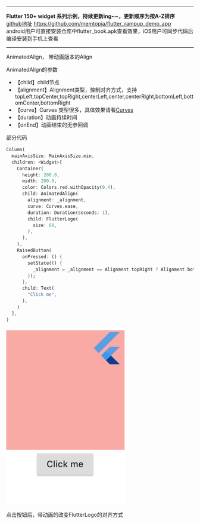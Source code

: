 

---
**Flutter 150+ widget 系列示例，持续更新ing~~，更新顺序为按A-Z排序**<br>
[github地址](https://github.com/memtopia/flutter_rampup_demo_app) https://github.com/memtopia/flutter_rampup_demo_app<br>
android用户可直接安装仓库中flutter_book.apk查看效果，iOS用户可同步代码后编译安装到手机上查看

---


AnimatedAlign， 带动画版本的Align<br>

AnimatedAlign的参数
* 【child】child节点
* 【alignment】Alignment类型，控制对齐方式，支持topLeft,topCenter,topRight,centerLeft,center,centerRight,bottomLeft,bottomCenter,bottomRight
* 【curve】Curves 类型很多，具体效果请看[Curves](https://api.flutter-io.cn/flutter/animation/Curves-class.html)
* 【duration】动画持续时间
* 【onEnd】动画结束的无参回调

部分代码

```dart
Column(
  mainAxisSize: MainAxisSize.min,
  children: <Widget>[
    Container(
      height: 200.0,
      width: 200.0,
      color: Colors.red.withOpacity(0.4),
      child: AnimatedAlign(
        alignment: _alignment,
        curve: Curves.ease,
        duration: Duration(seconds: 1),
        child: FlutterLogo(
          size: 60,
        ),
      ),
    ),
    RaisedButton(
      onPressed: () {
        setState(() {
          _alignment = _alignment == Alignment.topRight ? Alignment.bottomLeft : Alignment.topRight;
        });
      },
      child: Text(
        "Click me",
      ),
    )
  ],
)

```
![Align](https://github.com/memtopia/flutter_rampup/raw/master/images/AnimatedAlign.gif)


点击按钮后，带动画的改变FlutterLogo的对齐方式
